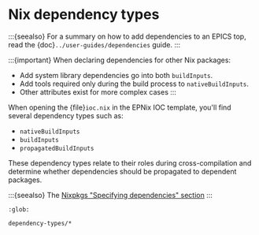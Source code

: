 # Nix dependency types

:::{seealso}
For a summary on how to add dependencies to an EPICS top,
read the {doc}`../user-guides/dependencies` guide.
:::

:::{important}
When declaring dependencies for other Nix packages:

- Add system library dependencies go into both `buildInputs`.
- Add tools required only during the build process to `nativeBuildInputs`.
- Other attributes exist for more complex cases
:::

When opening the {file}`ioc.nix` in the EPNix IOC template,
you'll find several dependency types
such as:

- `nativeBuildInputs`
- `buildInputs`
- `propagatedBuildInputs`

These dependency types relate to their roles during cross-compilation
and determine whether dependencies should be propagated to dependent packages.

:::{seealso}
The [Nixpkgs "Specifying dependencies" section]
:::

```{toctree}
:glob:

dependency-types/*
```

  [Nixpkgs "Specifying dependencies" section]: https://nixos.org/manual/nixpkgs/stable/#ssec-stdenv-dependencies
